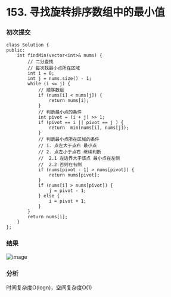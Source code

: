 # 153. 寻找旋转排序数组中的最小值

### 初次提交
```
class Solution {
public:
    int findMin(vector<int>& nums) {
        // 二分查找
        // 每次找最小点所在区域
        int i = 0;
        int j = nums.size() - 1;
        while (i <= j) {
            // 顺序数组
            if (nums[i] < nums[j]) {
                return nums[i];
            }
            // 判断最小点的条件
            int pivot = (i + j) >> 1;
            if (pivot == i || pivot == j ) {
                return  min(nums[i], nums[j]);
            }
            // 判断最小点所在区域的条件
            // 1. 点左大于点右 最小点
            // 2. 点左小于点右 继续判断
            //  2.1 左边界大于该点 最小点在左侧
            //  2.2 否则在右侧
            if (nums[pivot - 1] > nums[pivot]) {
                return nums[pivot];
            }
            if (nums[i] > nums[pivot]) {
                j = pivot - 1;
            } else {
                i = pivot + 1;
            }
        }
        return nums[i];
    }
};
```
### 结果
![image](https://github.com/user-attachments/assets/f06a701e-eeb3-491e-9894-6c05cfc80cc2)

### 分析
时间复杂度O(logn)，空间复杂度O(1)

